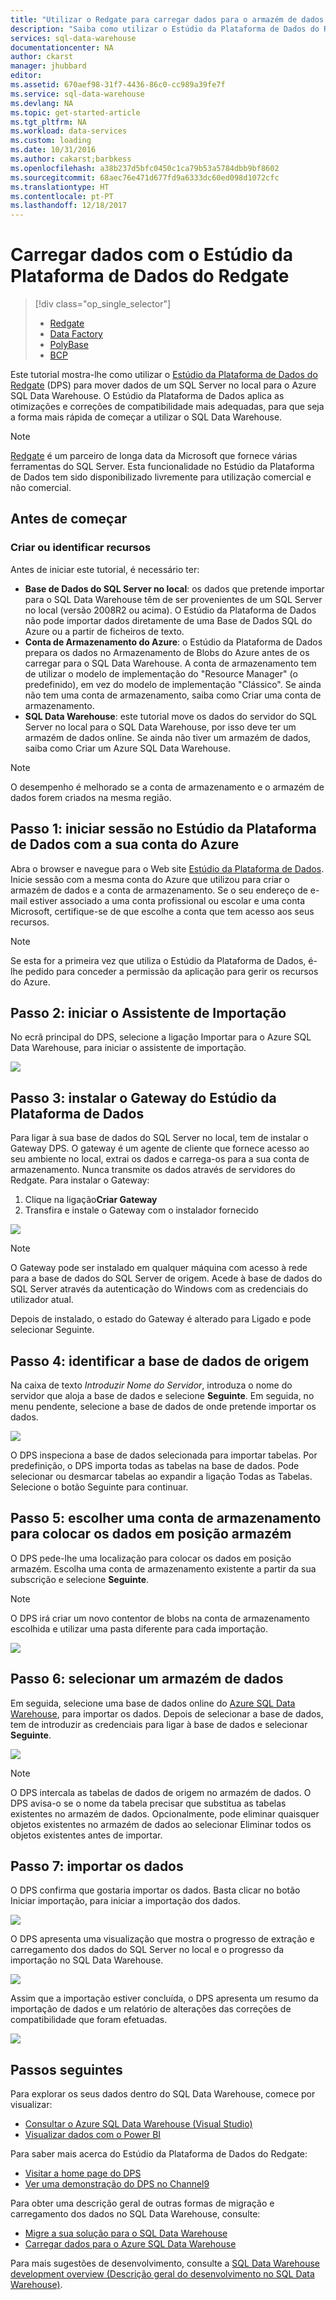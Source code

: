 ```yaml
---
title: "Utilizar o Redgate para carregar dados para o armazém de dados do Azure | Microsoft Docs"
description: "Saiba como utilizar o Estúdio da Plataforma de Dados do Redgate para cenários de armazenamento de dados."
services: sql-data-warehouse
documentationcenter: NA
author: ckarst
manager: jhubbard
editor: 
ms.assetid: 670aef98-31f7-4436-86c0-cc989a39fe7f
ms.service: sql-data-warehouse
ms.devlang: NA
ms.topic: get-started-article
ms.tgt_pltfrm: NA
ms.workload: data-services
ms.custom: loading
ms.date: 10/31/2016
ms.author: cakarst;barbkess
ms.openlocfilehash: a38b237d5bfc0450c1ca79b53a5784dbb9bf8602
ms.sourcegitcommit: 68aec76e471d677fd9a6333dc60ed098d1072cfc
ms.translationtype: HT
ms.contentlocale: pt-PT
ms.lasthandoff: 12/18/2017
---
```

# <a name="load-data-with-redgate-data-platform-studio"></a>Carregar dados com o Estúdio da Plataforma de Dados do Redgate
> [!div class="op_single_selector"]
> * [Redgate](sql-data-warehouse-load-with-redgate.md)
> * [Data Factory](sql-data-warehouse-get-started-load-with-azure-data-factory.md)
> * [PolyBase](sql-data-warehouse-get-started-load-with-polybase.md)
> * [BCP](sql-data-warehouse-load-with-bcp.md)
> 
> 

Este tutorial mostra-lhe como utilizar o [Estúdio da Plataforma de Dados do Redgate](http://www.red-gate.com/products/azure-development/data-platform-studio/) (DPS) para mover dados de um SQL Server no local para o Azure SQL Data Warehouse. O Estúdio da Plataforma de Dados aplica as otimizações e correções de compatibilidade mais adequadas, para que seja a forma mais rápida de começar a utilizar o SQL Data Warehouse.

> [!NOTE]
> [Redgate](http://www.red-gate.com) é um parceiro de longa data da Microsoft que fornece várias ferramentas do SQL Server. Esta funcionalidade no Estúdio da Plataforma de Dados tem sido disponibilizado livremente para utilização comercial e não comercial.
> 
> 

## <a name="before-you-begin"></a>Antes de começar
### <a name="create-or-identify-resources"></a>Criar ou identificar recursos
Antes de iniciar este tutorial, é necessário ter:

* **Base de Dados do SQL Server no local**: os dados que pretende importar para o SQL Data Warehouse têm de ser provenientes de um SQL Server no local (versão 2008R2 ou acima). O Estúdio da Plataforma de Dados não pode importar dados diretamente de uma Base de Dados SQL do Azure ou a partir de ficheiros de texto.
* **Conta de Armazenamento do Azure**: o Estúdio da Plataforma de Dados prepara os dados no Armazenamento de Blobs do Azure antes de os carregar para o SQL Data Warehouse. A conta de armazenamento tem de utilizar o modelo de implementação do "Resource Manager" (o predefinido), em vez do modelo de implementação "Clássico". Se ainda não tem uma conta de armazenamento, saiba como Criar uma conta de armazenamento. 
* **SQL Data Warehouse**: este tutorial move os dados do servidor do SQL Server no local para o SQL Data Warehouse, por isso deve ter um armazém de dados online. Se ainda não tiver um armazém de dados, saiba como Criar um Azure SQL Data Warehouse.

> [!NOTE]
> O desempenho é melhorado se a conta de armazenamento e o armazém de dados forem criados na mesma região.
> 
> 

## <a name="step-1-sign-in-to-data-platform-studio-with-your-azure-account"></a>Passo 1: iniciar sessão no Estúdio da Plataforma de Dados com a sua conta do Azure
Abra o browser e navegue para o Web site [Estúdio da Plataforma de Dados](https://www.dataplatformstudio.com/). Inicie sessão com a mesma conta do Azure que utilizou para criar o armazém de dados e a conta de armazenamento. Se o seu endereço de e-mail estiver associado a uma conta profissional ou escolar e uma conta Microsoft, certifique-se de que escolhe a conta que tem acesso aos seus recursos.

> [!NOTE]
> Se esta for a primeira vez que utiliza o Estúdio da Plataforma de Dados, é-lhe pedido para conceder a permissão da aplicação para gerir os recursos do Azure.
> 
> 

## <a name="step-2-start-the-import-wizard"></a>Passo 2: iniciar o Assistente de Importação
No ecrã principal do DPS, selecione a ligação Importar para o Azure SQL Data Warehouse, para iniciar o assistente de importação.

![][1]

## <a name="step-3-install-the-data-platform-studio-gateway"></a>Passo 3: instalar o Gateway do Estúdio da Plataforma de Dados
Para ligar à sua base de dados do SQL Server no local, tem de instalar o Gateway DPS. O gateway é um agente de cliente que fornece acesso ao seu ambiente no local, extrai os dados e carrega-os para a sua conta de armazenamento. Nunca transmite os dados através de servidores do Redgate. Para instalar o Gateway:

1. Clique na ligação**Criar Gateway**
2. Transfira e instale o Gateway com o instalador fornecido

![][2]

> [!NOTE]
> O Gateway pode ser instalado em qualquer máquina com acesso à rede para a base de dados do SQL Server de origem. Acede à base de dados do SQL Server através da autenticação do Windows com as credenciais do utilizador atual.
> 
> 

Depois de instalado, o estado do Gateway é alterado para Ligado e pode selecionar Seguinte.

## <a name="step-4-identify-the-source-database"></a>Passo 4: identificar a base de dados de origem
Na caixa de texto *Introduzir Nome do Servidor*, introduza o nome do servidor que aloja a base de dados e selecione **Seguinte**. Em seguida, no menu pendente, selecione a base de dados de onde pretende importar os dados.

![][3]

O DPS inspeciona a base de dados selecionada para importar tabelas. Por predefinição, o DPS importa todas as tabelas na base de dados. Pode selecionar ou desmarcar tabelas ao expandir a ligação Todas as Tabelas. Selecione o botão Seguinte para continuar.

## <a name="step-5-choose-a-storage-account-to-stage-the-data"></a>Passo 5: escolher uma conta de armazenamento para colocar os dados em posição armazém
O DPS pede-lhe uma localização para colocar os dados em posição armazém. Escolha uma conta de armazenamento existente a partir da sua subscrição e selecione **Seguinte**.

> [!NOTE]
> O DPS irá criar um novo contentor de blobs na conta de armazenamento escolhida e utilizar uma pasta diferente para cada importação.
> 
> 

![][4]

## <a name="step-6-select-a-data-warehouse"></a>Passo 6: selecionar um armazém de dados
Em seguida, selecione uma base de dados online do [Azure SQL Data Warehouse](http://aka.ms/sqldw), para importar os dados. Depois de selecionar a base de dados, tem de introduzir as credenciais para ligar à base de dados e selecionar **Seguinte**.

![][5]

> [!NOTE]
> O DPS intercala as tabelas de dados de origem no armazém de dados. O DPS avisa-o se o nome da tabela precisar que substitua as tabelas existentes no armazém de dados. Opcionalmente, pode eliminar quaisquer objetos existentes no armazém de dados ao selecionar Eliminar todos os objetos existentes antes de importar.
> 
> 

## <a name="step-7-import-the-data"></a>Passo 7: importar os dados
O DPS confirma que gostaria importar os dados. Basta clicar no botão Iniciar importação, para iniciar a importação dos dados.

![][6]

O DPS apresenta uma visualização que mostra o progresso de extração e carregamento dos dados do SQL Server no local e o progresso da importação no SQL Data Warehouse.

![][7]

Assim que a importação estiver concluída, o DPS apresenta um resumo da importação de dados e um relatório de alterações das correções de compatibilidade que foram efetuadas.

![][8]

## <a name="next-steps"></a>Passos seguintes
Para explorar os seus dados dentro do SQL Data Warehouse, comece por visualizar:

* [Consultar o Azure SQL Data Warehouse (Visual Studio)][Query Azure SQL Data Warehouse (Visual Studio)]
* [Visualizar dados com o Power BI][Visualize data with Power BI]

Para saber mais acerca do Estúdio da Plataforma de Dados do Redgate:

* [Visitar a home page do DPS](http://www.dataplatformstudio.com/)
* [Ver uma demonstração do DPS no Channel9](https://channel9.msdn.com/Blogs/cloud-with-a-silver-lining/Loading-data-into-Azure-SQL-Datawarehouse-with-Redgate-Data-Platform-Studio)

Para obter uma descrição geral de outras formas de migração e carregamento dos dados no SQL Data Warehouse, consulte:

* [Migre a sua solução para o SQL Data Warehouse][Migrate your solution to SQL Data Warehouse]
* [Carregar dados para o Azure SQL Data Warehouse](sql-data-warehouse-overview-load.md)

Para mais sugestões de desenvolvimento, consulte a [SQL Data Warehouse development overview (Descrição geral do desenvolvimento no SQL Data Warehouse)](sql-data-warehouse-overview-develop.md).

<!--Image references-->
[1]: media/sql-data-warehouse-redgate/2016-10-05_15-59-56.png
[2]: media/sql-data-warehouse-redgate/2016-10-05_11-16-07.png
[3]: media/sql-data-warehouse-redgate/2016-10-05_11-17-46.png
[4]: media/sql-data-warehouse-redgate/2016-10-05_11-20-41.png
[5]: media/sql-data-warehouse-redgate/2016-10-05_11-31-24.png
[6]: media/sql-data-warehouse-redgate/2016-10-05_11-32-20.png
[7]: media/sql-data-warehouse-redgate/2016-10-05_11-49-53.png
[8]: media/sql-data-warehouse-redgate/2016-10-05_12-57-10.png

<!--Article references-->
[Query Azure SQL Data Warehouse (Visual Studio)]: ./sql-data-warehouse-query-visual-studio.md
[Visualize data with Power BI]: ./sql-data-warehouse-get-started-visualize-with-power-bi.md
[Migrate your solution to SQL Data Warehouse]: ./sql-data-warehouse-overview-migrate.md
[Load data into Azure SQL Data Warehouse]: ./sql-data-warehouse-overview-load.md
[SQL Data Warehouse development overview]: ./sql-data-warehouse-overview-develop.md
